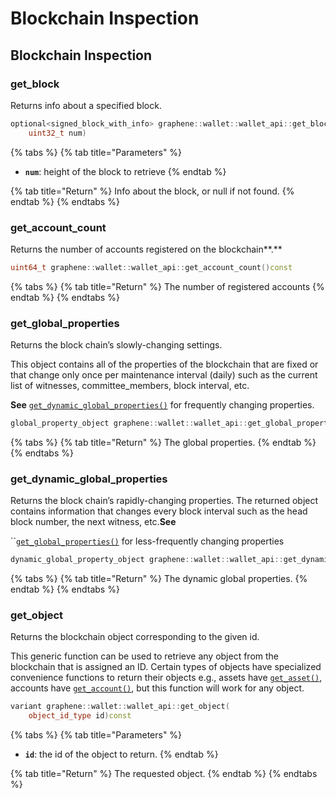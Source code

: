 # Blockchain Inspection

## Blockchain Inspection

### get\_block

Returns info about a specified block.

```cpp
optional<signed_block_with_info> graphene::wallet::wallet_api::get_block(
    uint32_t num)
```

{% tabs %}
{% tab title="Parameters" %}
* **`num`**: height of the block to retrieve
{% endtab %}

{% tab title="Return" %}
Info about the block, or null if not found.
{% endtab %}
{% endtabs %}

### **get\_account\_count**

Returns the number of accounts registered on the blockchain**.**

```cpp
uint64_t graphene::wallet::wallet_api::get_account_count()const
```

{% tabs %}
{% tab title="Return" %}
The number of registered accounts
{% endtab %}
{% endtabs %}

### get\_global\_properties

Returns the block chain’s slowly-changing settings.

This object contains all of the properties of the blockchain that are fixed or that change only once per maintenance interval \(daily\) such as the current list of witnesses, committee\_members, block interval, etc.

**See** [`get_dynamic_global_properties()`](blockchain-inspection.md#get_dynamic_global_properties) for frequently changing properties.

```cpp
global_property_object graphene::wallet::wallet_api::get_global_properties()const
```

{% tabs %}
{% tab title="Return" %}
The global properties.
{% endtab %}
{% endtabs %}

### get\_dynamic\_global\_properties

Returns the block chain’s rapidly-changing properties. The returned object contains information that changes every block interval such as the head block number, the next witness, etc.**See**

\`\`[`get_global_properties()`](blockchain-inspection.md#get_global_properties) for less-frequently changing properties

```cpp
dynamic_global_property_object graphene::wallet::wallet_api::get_dynamic_global_properties()const
```

{% tabs %}
{% tab title="Return" %}
The dynamic global properties.
{% endtab %}
{% endtabs %}

### get\_object

Returns the blockchain object corresponding to the given id.

This generic function can be used to retrieve any object from the blockchain that is assigned an ID. Certain types of objects have specialized convenience functions to return their objects e.g., assets have [`get_asset()`](asset-calls.md#get_asset), accounts have [`get_account()`](account-calls.md#get_account), but this function will work for any object.

```cpp
variant graphene::wallet::wallet_api::get_object(
    object_id_type id)const
```

{% tabs %}
{% tab title="Parameters" %}
* **`id`**: the id of the object to return.
{% endtab %}

{% tab title="Return" %}
The requested object.
{% endtab %}
{% endtabs %}

